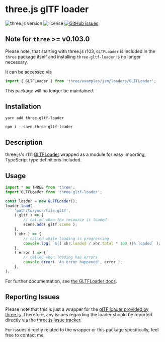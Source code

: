 # three.js glTF loader
![three.js version](https://img.shields.io/badge/three.js-v0.111.0-green.svg?style=flat-square)
![license](https://img.shields.io/npm/l/three-gltf-loader.svg?style=flat-square)
[![GitHub issues](https://img.shields.io/github/issues/johh/three-gltf-loader.svg?style=flat-square)](https://github.com/johh/three-gltf-loader/issues)


## Note for `three` >= v0.103.0
Please note, that starting with three.js r103, `GLTFLoader` is included in the `three` package itself and installing `three-gltf-loader` is no longer necessary.

It can be accessed via

```javascript
import { GLTFLoader } from 'three/examples/jsm/loaders/GLTFLoader';
```
This package will no longer be maintained.


## Installation
```
yarn add three-gltf-loader
```
```
npm i --save three-gltf-loader
```

## Description
three.js's r111 [GLTFLoader](https://threejs.org/docs/#examples/loaders/GLTFLoader) wrapped as a module for easy importing, TypeScript type definitions included.

## Usage
```javascript
import * as THREE from 'three';
import GLTFLoader from 'three-gltf-loader';

const loader = new GLTFLoader();
loader.load(
	'path/to/your/file.gltf',
	( gltf ) => {
		// called when the resource is loaded
		scene.add( gltf.scene );
	},
	( xhr ) => {
		// called while loading is progressing
		console.log( `${( xhr.loaded / xhr.total * 100 )}% loaded` );
	},
	( error ) => {
		// called when loading has errors
		console.error( 'An error happened', error );
	},
);
```
For further documentation, see [the GLTFLoader docs](https://threejs.org/docs/#examples/loaders/GLTFLoader).

## Reporting Issues
Please note that this is just a wrapper for the [glTF loader provided by three.js](https://github.com/mrdoob/three.js/blob/master/examples/js/loaders/GLTFLoader.js). Therefore, any issues regarding the loader should be reported directly via the [three.js issue tracker](https://github.com/mrdoob/three.js/issues/).

For issues directly related to the wrapper or this package specifically, feel free to contact me.
